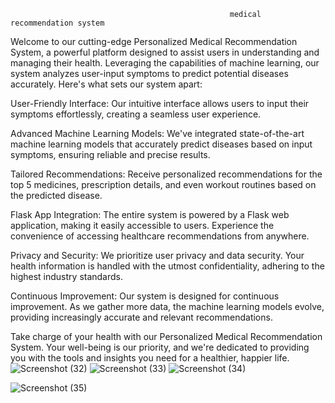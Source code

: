                                                      medical recommendation system


Welcome to our cutting-edge Personalized Medical Recommendation System, a powerful platform designed to assist users in understanding and managing their health. Leveraging the capabilities of machine learning, our system analyzes user-input symptoms to predict potential diseases accurately. Here's what sets our system apart:

User-Friendly Interface: Our intuitive interface allows users to input their symptoms effortlessly, creating a seamless user experience.

Advanced Machine Learning Models: We've integrated state-of-the-art machine learning models that accurately predict diseases based on input symptoms, ensuring reliable and precise results.

Tailored Recommendations: Receive personalized recommendations for the top 5 medicines, prescription details, and even workout routines based on the predicted disease.

Flask App Integration: The entire system is powered by a Flask web application, making it easily accessible to users. Experience the convenience of accessing healthcare recommendations from anywhere.

Privacy and Security: We prioritize user privacy and data security. Your health information is handled with the utmost confidentiality, adhering to the highest industry standards.

Continuous Improvement: Our system is designed for continuous improvement. As we gather more data, the machine learning models evolve, providing increasingly accurate and relevant recommendations.

Take charge of your health with our Personalized Medical Recommendation System. Your well-being is our priority, and we're dedicated to providing you with the tools and insights you need for a healthier, happier life.
![Screenshot (32)](https://github.com/user-attachments/assets/a5257c4b-bd92-4140-a252-698716ffe4af)
![Screenshot (33)](https://github.com/user-attachments/assets/897be15d-8016-420d-a1d6-bdb520b7e2f1)
![Screenshot (34)](https://github.com/user-attachments/assets/4a0a8fa7-5881-4746-808a-3d9e91e4a28f)

![Screenshot (35)](https://github.com/user-attachments/assets/7f94b64b-de59-4aee-a151-91c92a8f4031)
